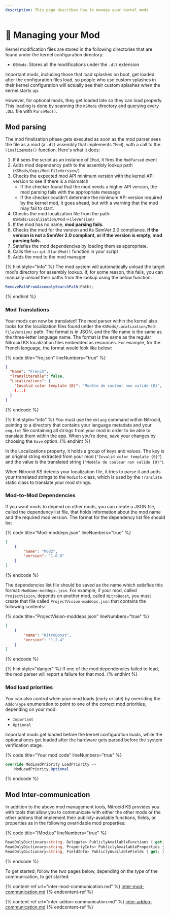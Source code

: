 ```yaml
---
description: This page describes how to manage your kernel mods
---
```


# 🔧 Managing your Mod

Kernel modification files are stored in the following directories that are found under the kernel configuration directory:

* `KSMods`: Stores all the modifications under the `.dll` extension

Important mods, including those that load splashes on boot, get loaded after the configuration files load, so people who use custom splashes in their kernel configuration will actually see their custom splashes when the kernel starts up.

However, for optional mods, they get loaded late so they can load properly. This loading is done by scanning the `KSMods` directory and querying every `.DLL` file with `ParseMod()`.

## Mod parsing

The mod finalization phase gets executed as soon as the mod parser sees the file as a mod (a `.dll` assembly that implements `IMod`), with a call to the `FinalizeMods()` function. Here's what it does:

1. If it sees the script as an instance of `IMod`, it fires the `ModParsed` event
2. Adds mod dependency path to the assembly lookup path (`KSMods/Deps/Mod-FileVersion/`)
3. Checks the expected mod API minimum version with the kernel API version to see if there is a mismatch
   * If the checker found that the mod needs a higher API version, the mod parsing fails with the appropriate message
   * If the checker couldn't determine the minimum API version required by the kernel mod, it goes ahead, but with a warning that the mod may fail to start.
4. Checks the mod localization file from the path: `KSMods/Localization/Mod-FileVersion/`
5. If the mod has no name, **mod parsing fails.**
6. Checks the mod for the version and its SemVer 2.0 compliance. **If the version is not a SemVer 2.0 compliant, or if the version is empty, mod parsing fails.**
7. Satisfies the mod dependencies by loading them as appropriate.
8. Calls the `script.StartMod()` function in your script
9. Adds the mod to the mod manager

{% hint style="info" %}
The mod system will automatically unload the target mod's directory for assembly lookup. If, for some reason, this fails, you can manually unload their paths from the lookup using the below function:

```csharp
RemovePathFromAssemblySearchPath(Path);
```
{% endhint %}

### Mod Translations

Your mods can now be translated! The mod parser within the kernel also looks for the localization files found under the `KSMods/Localization/Mod-FileVersion/` path. The format is in JSON, and the file name is the same as the three-letter language name. The format is the same as the regular Nitrocid KS localization files embedded as resources. For example, for the French language, the format would look like below:

{% code title="fre.json" lineNumbers="true" %}
```json
{
  "Name": "French",
  "Transliterable": false,
  "Localizations": {
    "Invalid color template {0}": "Modèle de couleur non valide {0}",
    (...)
  }
}
```
{% endcode %}

{% hint style="info" %}
You must use the `mklang` command within Nitrocid, pointing to a directory that contains your language metadata and your `eng.txt` file containing all strings from your mod in order to be able to translate them within the app. When you're done, save your changes by choosing the `Save` option.
{% endhint %}

In the Localizations property, it holds a group of keys and values. The key is an original string extracted from your mod (`"Invalid color template {0}"`) and the value is the translated string (`"Modèle de couleur non valide {0}"`).

When Nitrocid KS detects your localization file, it tries to parse it and adds your translated strings to the `ModInfo` class, which is used by the `Translate` static class to translate your mod strings.

### Mod-to-Mod Dependencies

If you want mods to depend on other mods, you can create a JSON file, called the dependency list file, that holds information about the mod name and the required mod version. The format for the dependency list file should be:

{% code title="Mod-moddeps.json" lineNumbers="true" %}
```json
[
    {
        "name": "Mod2",
        "version": "1.0.0"
    }
]
```
{% endcode %}

The dependencies list file should be saved as the name which satisfies this format: `ModName-moddeps.json`. For example, if your mod, called `ProjectVision`, depends on another mod, called `NitroBoost`, you must create that file called `ProjectVision-moddeps.json` that contains the following contents:

{% code title="ProjectVision-moddeps.json" lineNumbers="true" %}
```json
[
    {
        "name": "NitroBoost",
        "version": "1.2.4"
    }
]
```
{% endcode %}

{% hint style="danger" %}
If one of the mod dependencies failed to load, the mod parser will report a failure for that mod.
{% endhint %}

### Mod load priorities

You can also control when your mod loads (early or late) by overriding the `AddonType` enumeration to point to one of the correct mod priorities, depending on your mod:

* `Important`
* `Optional`

Important mods get loaded before the kernel configuration loads, while the optional ones get loaded after the hardware gets parsed before the system verification stage.

{% code title="Your mod code" lineNumbers="true" %}
```csharp
override ModLoadPriority LoadPriority =>
    ModLoadPriority.Optional
```
{% endcode %}

## Mod Inter-communication

In addition to the above mod management tools, Nitrocid KS provides you with tools that allow you to communicate with either the other mods or the other addons that implement their publicly-available functions, fields, or properties as in the following overridable mod properties:

{% code title="IMod.cs" lineNumbers="true" %}
```csharp
ReadOnlyDictionary<string, Delegate> PubliclyAvailableFunctions { get; }
ReadOnlyDictionary<string, PropertyInfo> PubliclyAvailableProperties { get; }
ReadOnlyDictionary<string, FieldInfo> PubliclyAvailableFields { get; }
```
{% endcode %}

To get started, follow the two pages below, depending on the type of the communication, to get started:

{% content-ref url="inter-mod-communication.md" %}
[inter-mod-communication.md](inter-mod-communication.md)
{% endcontent-ref %}

{% content-ref url="inter-addon-communication.md" %}
[inter-addon-communication.md](inter-addon-communication.md)
{% endcontent-ref %}
